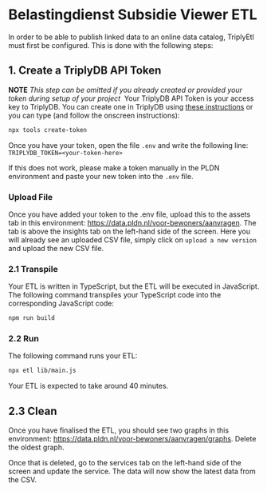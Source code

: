 # Belastingdienst Subsidie Viewer ETL

In order to be able to publish linked data to an online data catalog, TriplyEtl must first be configured.
This is done with the following steps:

## 1. Create a TriplyDB API Token

**NOTE** *This step can be omitted if you already created or provided your token during setup of your project*
​
Your TriplyDB API Token is your access key to TriplyDB. You can create one in TriplyDB using [these instructions](https://triply.cc/docs/api-token) or you can type (and follow the onscreen instructions):

```sh
npx tools create-token
```

Once you have your token, open the file `.env` and write the following line:
`TRIPLYDB_TOKEN=<your-token-here>`

If this does not work, please make a token manually in the PLDN environment and paste your new token into the `.env` file. 

### Upload File

Once you have added your token to the .env file, upload this to the assets tab in this environment: https://data.pldn.nl/voor-bewoners/aanvragen. The tab is above the insights tab on the left-hand side of the screen. Here you will already see an uploaded CSV file, simply click on `upload a new version` and upload the new CSV file.

### 2.1 Transpile

Your ETL is written in TypeScript, but the ETL will be executed in JavaScript.  The following command transpiles your TypeScript code into the corresponding JavaScript code:

```sh
npm run build
```

### 2.2 Run

The following command runs your ETL:

```sh
npx etl lib/main.js
```
Your ETL is expected to take around 40 minutes. 

## 2.3 Clean 
Once you have finalised the ETL, you should see two graphs in this environment: https://data.pldn.nl/voor-bewoners/aanvragen/graphs. Delete the oldest graph.

Once that is deleted, go to the services tab on the left-hand side of the screen and update the service. The data will now show the latest data from the CSV. 

